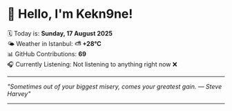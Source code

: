 # 👋 Hello, I'm Kekn9ne!

🗓️ Today is: **Sunday, 17 August 2025**  
🌤️ Weather in Istanbul: **⛅️  +28°C**  
📊 GitHub Contributions: **69**  
🎧 Currently Listening: Not listening to anything right now ❌

---

_"Sometimes out of your biggest misery, comes your greatest gain. — *Steve Harvey*"_

---
